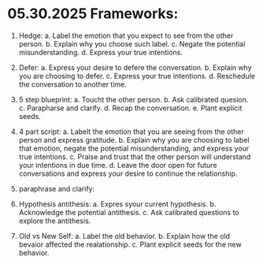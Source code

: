 # 05.30.2025 Frameworks:

1. Hedge:
a. Label the emotion that you expect to see from the other person.
b. Explain why you choose such label.
c. Negate the potential misunderstanding.
d. Express your true intentions.

2. Defer:
a. Express your desire to defere the conversation.
b. Explain why you are choosing to defer.
c. Express your true intentions.
d. Reschedule the conversation to another time.


3. 5 step blueprint:
a. Toucht the other person.
b. Ask calibrated quesion.
c. Parapharse and clarify.
d. Recap the conversation.
e. Plant explicit seeds.

4. 4 part script:
a. Labelt the emotion that you are seeing from the other person and express gratitude.
b. Explain why you are choosing to label that emotion, negate the potential misunderstanding, and express your true intentions.
c. Praise and trust that the other person will understand your intentions in due time.
d. Leave the door open for future conversations and express your desire to continue the relationship.

5. paraphrase and clarify:

6. Hypothesis antithesis:
a. Expres syour current hypothesis.
b. Acknowledge the potential antithesis.
c. Ask calibrated questions to explore the antithesis.

7. Old vs New Self:
a. Label the old behavior.
b. Explain how the old bevaior affected the realationship.
c. Plant explicit seeds for the new behavior.
